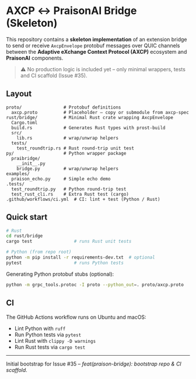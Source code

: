 # AXCP ↔ PraisonAI Bridge (Skeleton)

This repository contains a **skeleton implementation** of an extension bridge to send or receive `AxcpEnvelope` protobuf messages over QUIC channels between the **Adaptive eXchange Context Protocol (AXCP)** ecosystem and **PraisonAI** components.

> ⚠️  No production logic is included yet – only minimal wrappers, tests and CI scaffold (Issue #35).

## Layout

```
proto/                # Protobuf definitions
  axcp.proto          # Placeholder – copy or submodule from axcp-spec
rust/bridge/          # Minimal Rust crate wrapping AxcpEnvelope
  Cargo.toml
  build.rs            # Generates Rust types with prost-build
  src/
    lib.rs            # wrap/unwrap helpers
  tests/
    test_roundtrip.rs # Rust round-trip unit test
py/                   # Python wrapper package
  praibridge/
    __init__.py
    bridge.py         # wrap/unwrap helpers
examples/
  praison_echo.py     # Simple echo demo
.tests/
  test_roundtrip.py   # Python round-trip test
  test_rust_cli.rs    # Extra Rust test (cargo)
.github/workflows/ci.yml  # CI: lint + test (Python / Rust)
```

## Quick start

```bash
# Rust
cd rust/bridge
cargo test                # runs Rust unit tests

# Python (from repo root)
python -m pip install -r requirements-dev.txt  # optional
pytest                    # runs Python tests
```

Generating Python protobuf stubs (optional):

```bash
python -m grpc_tools.protoc -I proto --python_out=. proto/axcp.proto
```

## CI

The GitHub Actions workflow runs on Ubuntu and macOS:

* Lint Python with `ruff`
* Run Python tests via `pytest`
* Lint Rust with `clippy -D warnings`
* Run Rust tests via `cargo test`

---

Initial bootstrap for Issue #35 – *feat(praison-bridge): bootstrap repo & CI scaffold*.
